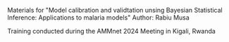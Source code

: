 Materials for "Model calibration and validtation unsing Bayesian Statistical Inference: Applications to malaria models"
Author: Rabiu Musa

Training conducted during the AMMnet 2024 Meeting in Kigali, Rwanda
